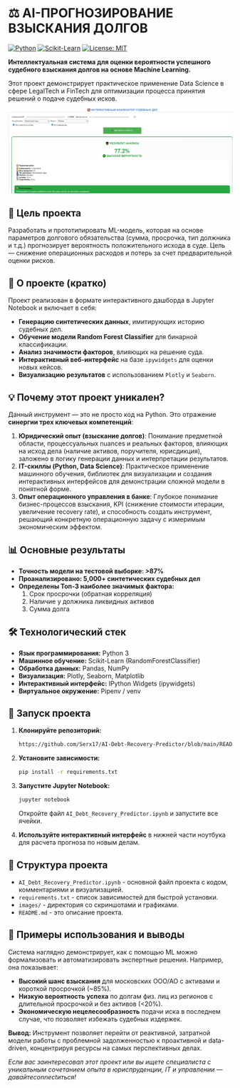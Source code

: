 # ⚖️ AI-ПРОГНОЗИРОВАНИЕ ВЗЫСКАНИЯ ДОЛГОВ

[![Python](https://img.shields.io/badge/Python-3.8%2B-blue)](https://www.python.org/)
[![Scikit-Learn](https://img.shields.io/badge/Scikit--Learn-1.2+-orange)](https://scikit-learn.org/)
[![License: MIT](https://img.shields.io/badge/License-MIT-yellow.svg)](https://opensource.org/licenses/MIT)

**Интеллектуальная система для оценки вероятности успешного судебного взыскания долгов на основе Machine Learning.**

Этот проект демонстрирует практическое применение Data Science в сфере LegalTech и FinTech для оптимизации процесса принятия решений о подаче судебных исков.

![Dashboard Preview](images/dashboard_preview.png)

## 🎯 Цель проекта

Разработать и прототипировать ML-модель, которая на основе параметров долгового обязательства (сумма, просрочка, тип должника и т.д.) прогнозирует вероятность положительного исхода в суде. Цель — снижение операционных расходов и потерь за счет предварительной оценки рисков.

## 🤖 О проекте (кратко)

Проект реализован в формате интерактивного дашборда в Jupyter Notebook и включает в себя:
*   **Генерацию синтетических данных**, имитирующих историю судебных дел.
*   **Обучение модели Random Forest Classifier** для бинарной классификации.
*   **Анализ значимости факторов**, влияющих на решение суда.
*   **Интерактивный веб-интерфейс** на базе `ipywidgets` для оценки новых кейсов.
*   **Визуализацию результатов** с использованием `Plotly` и `Seaborn`.

## 💡 Почему этот проект уникален?

Данный инструмент — это не просто код на Python. Это отражение **синергии трех ключевых компетенций**:
1.  **Юридический опыт (взыскание долгов)**: Понимание предметной области, процессуальных nuances и реальных факторов, влияющих на исход дела (наличие активов, поручителя, юрисдикция), заложено в логику генерации данных и интерпретации результатов.
2.  **IT-скиллы (Python, Data Science)**: Практическое применение машинного обучения, библиотек для визуализации и создания интерактивных интерфейсов для демонстрации сложной модели в понятной форме.
3.  **Опыт операционного управления в банке**: Глубокое понимание бизнес-процессов взыскания, KPI (снижение стоимости итерации, увеличение recovery rate), и способность создать инструмент, решающий конкретную операционную задачу с измеримым экономическим эффектом.

## 📊 Основные результаты

*   **Точность модели на тестовой выборке: >87%**
*   **Проанализировано: 5,000+ синтетических судебных дел**
*   **Определены Топ-3 наиболее значимых фактора:**
    1.  Срок просрочки (обратная корреляция)
    2.  Наличие у должника ликвидных активов
    3.  Сумма долга

## 🛠 Технологический стек

*   **Язык программирования:** Python 3
*   **Машинное обучение:** Scikit-Learn (RandomForestClassifier)
*   **Обработка данных:** Pandas, NumPy
*   **Визуализация:** Plotly, Seaborn, Matplotlib
*   **Интерактивный интерфейс:** IPython Widgets (ipywidgets)
*   **Виртуальное окружение:** Pipenv / venv

## 🚀 Запуск проекта

1.  **Клонируйте репозиторий:**
    ```bash
    https://github.com/Serx17/AI-Debt-Recovery-Predictor/blob/main/README.md
    ```

2.  **Установите зависимости:**
    ```bash
    pip install -r requirements.txt
    ```

3.  **Запустите Jupyter Notebook:**
    ```bash
    jupyter notebook
    ```
    Откройте файл `AI_Debt_Recovery_Predictor.ipynb` и запустите все ячейки.

4.  **Используйте интерактивный интерфейс** в нижней части ноутбука для расчета прогноза по новым делам.

## 📁 Структура проекта

*   `AI_Debt_Recovery_Predictor.ipynb` - основной файл проекта с кодом, комментариями и визуализацией.
*   `requirements.txt` - список зависимостей для быстрой установки.
*   `images/` - директория со скриншотами и графиками.
*   `README.md` - это описание проекта.

## 🔮 Примеры использования и выводы

Система наглядно демонстрирует, как с помощью ML можно формализовать и автоматизировать экспертные решения. Например, она показывает:
*   **Высокий шанс взыскания** для московских ООО/АО с активами и короткой просрочкой (~85%).
*   **Низкую вероятность успеха** по долгам физ. лиц из регионов с длительной просрочкой и без активов (<20%).
*   **Экономическую нецелесообразность** подачи иска в последнем случае, что позволяет избежать судебных издержек.

**Вывод:** Инструмент позволяет перейти от реактивной, затратной модели работы с проблемной задолженностью к проактивной и data-driven, концентрируя ресурсы на самых перспективных делах.


*Если вас заинтересовал этот проект или вы ищете специалиста с уникальным сочетанием опыта в юриспруденции, IT и управлении — давайтеconnectиться!*


